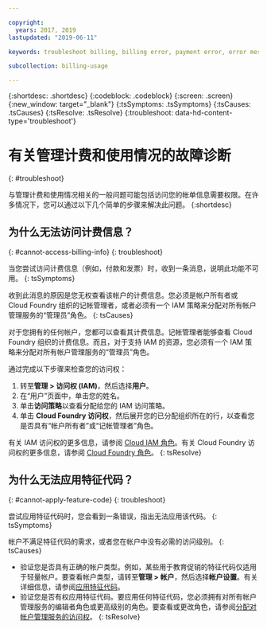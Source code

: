 ```yaml
---

copyright:
  years: 2017, 2019
lastupdated: "2019-06-11"

keywords: troubleshoot billing, billing error, payment error, error message, feature code, subscription code

subcollection: billing-usage

---
```


{:shortdesc: .shortdesc}
{:codeblock: .codeblock}
{:screen: .screen}
{:new_window: target="_blank"}
{:tsSymptoms: .tsSymptoms}
{:tsCauses: .tsCauses}
{:tsResolve: .tsResolve}
{:troubleshoot: data-hd-content-type='troubleshoot'}


# 有关管理计费和使用情况的故障诊断
{: #troubleshoot}

与管理计费和使用情况相关的一般问题可能包括访问您的帐单信息需要权限。在许多情况下，您可以通过以下几个简单的步骤来解决此问题。
{:shortdesc}


## 为什么无法访问计费信息？
{: #cannot-access-billing-info}
{: troubleshoot}

当您尝试访问计费信息（例如，付款和发票）时，收到一条消息，说明此功能不可用。
{: tsSymptoms}

收到此消息的原因是您无权查看该帐户的计费信息。您必须是帐户所有者或 Cloud Foundry 组织的记帐管理者，或者必须有一个 IAM 策略来分配对所有帐户管理服务的“管理员”角色。
{: tsCauses}

对于您拥有的任何帐户，您都可以查看其计费信息。记帐管理者能够查看 Cloud Foundry 组织的计费信息。而且，对于支持 IAM 的资源，您必须有一个 IAM 策略来分配对所有帐户管理服务的“管理员”角色。

通过完成以下步骤来检查您的访问权：

  1. 转至**管理 > 访问权 (IAM)**，然后选择**用户**。
  2. 在“用户”页面中，单击您的姓名。
  3. 单击**访问策略**以查看分配给您的 IAM 访问策略。
  4. 单击 **Cloud Foundry 访问权**，然后展开您的已分配组织所在的行，以查看您是否具有“帐户所有者”或“记帐管理者”角色。

有关 IAM 访问权的更多信息，请参阅 [Cloud IAM 角色](/docs/iam?topic=iam-userroles)。有关 Cloud Foundry 访问权的更多信息，请参阅 [Cloud Foundry 角色](/docs/iam?topic=iam-cfaccess)。
{: tsResolve}


## 为什么无法应用特征代码？
{: #cannot-apply-feature-code}
{: troubleshoot}

尝试应用特征代码时，您会看到一条错误，指出无法应用该代码。
{: tsSymptoms}

帐户不满足特征代码的需求，或者您在帐户中没有必需的访问级别。
{: tsCauses}

- 验证您是否具有正确的帐户类型。例如，某些用于教育促销的特征代码仅适用于轻量帐户。要查看帐户类型，请转至**管理 > 帐户**，然后选择**帐户设置**。有关详细信息，请参阅[应用特征代码](/docs/account?topic=account-codes)。
- 验证您是否有权应用特征代码。要应用任何特征代码，您必须拥有对所有帐户管理服务的编辑者角色或更高级别的角色。要查看或更改角色，请参阅[分配对帐户管理服务的访问权](/docs/iam?topic=iam-account-services)。
{: tsResolve}
